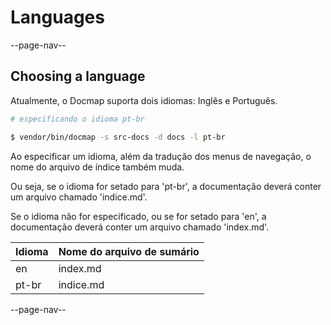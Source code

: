 # Languages

--page-nav--

## Choosing a language

Atualmente, o Docmap suporta dois idiomas: Inglês e Português.

```bash
# especificando o idioma pt-br

$ vendor/bin/docmap -s src-docs -d docs -l pt-br
```

Ao especificar um idioma, além da tradução dos menus de navegação, o nome do arquivo de índice também muda.

Ou seja, se o idioma for setado para 'pt-br', a documentação deverá conter um arquivo chamado 'indice.md'.

Se o idioma não for especificado, ou se for setado para 'en', a documentação deverá conter um arquivo chamado 'index.md'.

Idioma | Nome do arquivo de sumário
-- | --
en | index.md
pt-br | indice.md

--page-nav--
